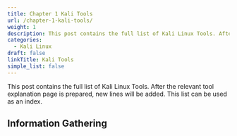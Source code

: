 ```yaml
---
title: Chapter 1 Kali Tools
url: /chapter-1-kali-tools/
weight: 1
description: This post contains the full list of Kali Linux Tools. After the relevant tool explanation page is prepared, new lines will be added.
categories:
  - Kali Linux
draft: false
linkTitle: Kali Tools
simple_list: false
---
```


This post contains the full list of Kali Linux Tools. After the relevant tool explanation page is prepared, new lines will be added. This list can be used as an index.

## Information Gathering

